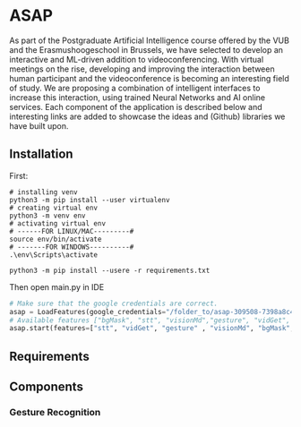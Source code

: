 # ASAP

As part of the Postgraduate Artificial Intelligence course offered by the VUB and the Erasmushoogeschool in Brussels, we have selected to develop an interactive and ML-driven addition to videoconferencing. With virtual meetings on the rise, developing and improving the interaction between human participant and the videoconference is becoming an interesting field of study. We are proposing a combination of intelligent interfaces to increase this interaction, using trained Neural Networks and AI online services. Each component of the application is described below and interesting links are added to showcase the ideas and (Github) libraries we have built upon.

## Installation

First: 
```shell
# installing venv 
python3 -m pip install --user virtualenv
# creating virtual env
python3 -m venv env
# activating virtual env
# ------FOR LINUX/MAC---------#
source env/bin/activate
# -------FOR WINDOWS----------#
.\env\Scripts\activate

python3 -m pip install --usere -r requirements.txt
```

Then open main.py in IDE

```python
# Make sure that the google credentials are correct.
asap = LoadFeatures(google_credentials="/folder_to/asap-309508-7398a8c4473f.json")
# Available features ["bgMask", "stt", "visionMd","gesture", "vidGet", "vidShow", "virtualCam]
asap.start(features=["stt", "vidGet", "gesture" , "visionMd", "bgMask", "virtualCam"])
```

## Requirements

## Components

### Gesture Recognition

